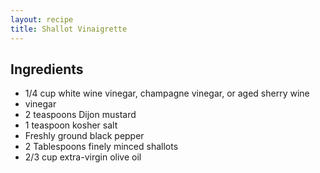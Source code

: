 ```yaml
---
layout: recipe
title: Shallot Vinaigrette
---
```


## Ingredients

* 1/4 cup white wine vinegar, champagne vinegar, or aged sherry wine
* vinegar
* 2 teaspoons Dijon mustard
* 1 teaspoon kosher salt
* Freshly ground black pepper
* 2 Tablespoons finely minced shallots
* 2/3 cup extra-virgin olive oil

